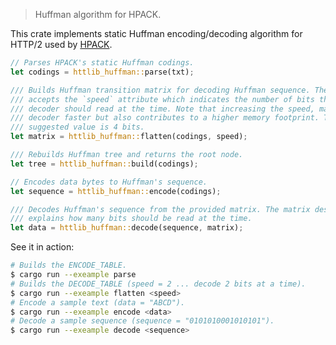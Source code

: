 > Huffman algorithm for HPACK.

This crate implements static Huffman encoding/decoding algorithm for HTTP/2 used by [HPACK](https://tools.ietf.org/html/rfc7541#appendix-B).

```rs
// Parses HPACK's static Huffman codings.
let codings = httlib_huffman::parse(txt);

/// Builds Huffman transition matrix for decoding Huffman sequence. The function
/// accepts the `speed` attribute which indicates the number of bits that the
/// decoder should read at the time. Note that increasing the speed, makes the 
/// decoder faster but also contributes to a higher memory footprint. The 
/// suggested value is 4 bits.
let matrix = httlib_huffman::flatten(codings, speed);

/// Rebuilds Huffman tree and returns the root node.
let tree = httlib_huffman::build(codings);

// Encodes data bytes to Huffman's sequence.
let sequence = httlib_huffman::encode(codings);

/// Decodes Huffman's sequence from the provided matrix. The matrix design
/// explains how many bits should be read at the time.
let data = httlib_huffman::decode(sequence, matrix);
```

See it in action:

```bash
# Builds the ENCODE_TABLE.
$ cargo run --exeample parse
# Builds the DECODE_TABLE (speed = 2 ... decode 2 bits at a time).
$ cargo run --exeample flatten <speed>
# Encode a sample text (data = "ABCD").
$ cargo run --exeample encode <data>
# Decode a sample sequence (sequence = "0101010001010101").
$ cargo run --exeample decode <sequence>
```
